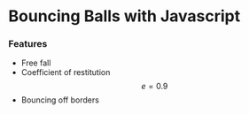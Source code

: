 #   Bouncing Balls with Javascript

### Features

- Free fall
- Coefficient of restitution $$e = 0.9$$
- Bouncing off borders